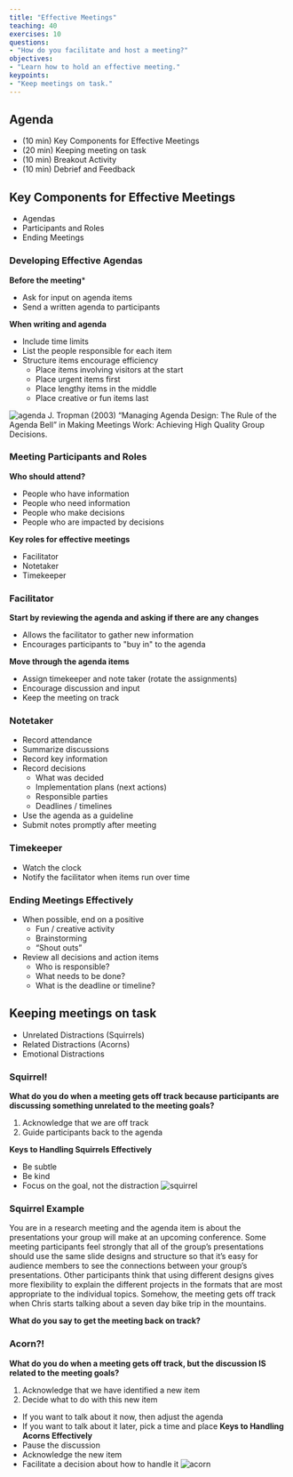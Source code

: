 ```yaml
---
title: "Effective Meetings"
teaching: 40
exercises: 10
questions:
- "How do you facilitate and host a meeting?"
objectives:
- "Learn how to hold an effective meeting."
keypoints:
- "Keep meetings on task."
---
```


## Agenda

- (10 min) Key Components for Effective Meetings
- (20 min) Keeping meeting on task
- (10 min) Breakout Activity
- (10 min) Debrief and Feedback

## Key Components for Effective Meetings
- Agendas
- Participants and Roles
- Ending Meetings

### Developing Effective Agendas
**Before the meeting***
- Ask for input on agenda items
- Send a written agenda to participants

**When writing and agenda**
- Include time limits
- List the people responsible for each item
- Structure items encourage efficiency
  - Place items involving visitors at the start
  - Place urgent items first
  - Place lengthy items in the middle
  - Place creative or fun items last

![agenda](//nguyentj.github.io/CyberAmbassadors-CMS/fig/agenda.PNG)
J. Tropman (2003) “Managing Agenda Design: The Rule of the Agenda Bell” in Making Meetings Work: Achieving High Quality Group Decisions.

### Meeting Participants and Roles
**Who should attend?**
- People who have information
- People who need information
- People who make decisions
- People who are impacted by decisions

**Key roles for effective meetings**
- Facilitator
- Notetaker
- Timekeeper

### Facilitator
**Start by reviewing the agenda and asking if there are any changes**

- Allows the facilitator to gather new information
- Encourages participants to "buy in" to the agenda

**Move through the agenda items**

- Assign timekeeper and note taker (rotate the assignments)
- Encourage discussion and input
- Keep the meeting on track

### Notetaker
- Record attendance
- Summarize discussions
- Record key information
- Record decisions
  - What was decided
  - Implementation plans (next actions)
  - Responsible parties
  - Deadlines / timelines
- Use the agenda as a guideline
- Submit notes promptly after meeting

### Timekeeper
- Watch the clock
- Notify the facilitator when items run over time

### Ending Meetings Effectively
- When possible, end on a positive
  - Fun / creative activity
  - Brainstorming
  - “Shout outs”
- Review all decisions and action items
  - Who is responsible?
  - What needs to be done?
  - What is the deadline or timeline?

## Keeping meetings on task
- Unrelated Distractions (Squirrels)
- Related Distractions (Acorns)
- Emotional Distractions

### Squirrel!
**What do you do when a meeting gets off track because participants are discussing something unrelated to the meeting goals?**
1. Acknowledge that we are off track
2. Guide participants back to the agenda

**Keys to Handling Squirrels Effectively**
- Be subtle
- Be kind
- Focus on the goal, not the distraction
![squirrel](//nguyentj.github.io/CyberAmbassadors-CMS/fig/squirrel.PNG)

### Squirrel Example
You are in a research meeting and the agenda item is about the presentations your group will make at an upcoming conference.  Some meeting participants feel strongly that all of the group’s presentations should use the same slide designs and structure so that it’s easy for audience members to see the connections between your group’s presentations.  Other participants think that using different designs gives more flexibility to explain the different projects in the formats that are most appropriate to the individual topics.  Somehow, the meeting gets off track when Chris starts talking about a seven day bike trip in the mountains.

**What do you say to get the meeting back on track?**

### Acorn?!
**What do you do when a meeting gets off track, but the discussion IS related to the meeting goals?**
1. Acknowledge that we have identified a new item
2. Decide what to do with this new item
  - If you want to talk about it now, then adjust the agenda
  - If you want to talk about it later, pick a time and place
**Keys to Handling Acorns Effectively**
- Pause the discussion
- Acknowledge the new item
- Facilitate a decision about how to handle it
![acorn](//nguyentj.github.io/CyberAmbassadors-CMS/fig/acorn.PNG)
